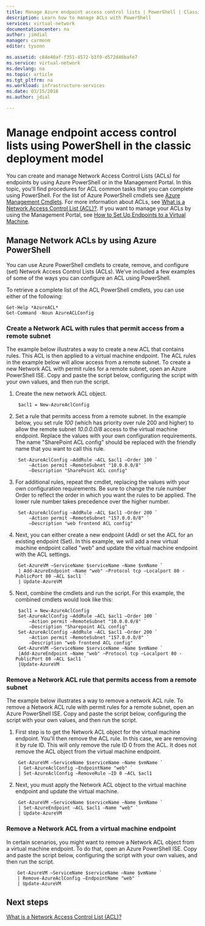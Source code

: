 ```yaml
---
title: Manage Azure endpoint access control lists | PowerShell | Classic | Microsoft Docs
description: Learn how to manage ACLs with PowerShell
services: virtual-network
documentationcenter: na
author: jimdial
manager: carmonm
editor: tysonn

ms.assetid: c84e40af-f351-4572-b3f0-d572d46bafe7
ms.service: virtual-network
ms.devlang: na
ms.topic: article
ms.tgt_pltfrm: na
ms.workload: infrastructure-services
ms.date: 03/15/2016
ms.author: jdial

---
```

# Manage endpoint access control lists using PowerShell in the classic deployment model
You can create and manage Network Access Control Lists (ACLs) for endpoints by using Azure PowerShell or in the Management Portal. In this topic, you'll find procedures for ACL common tasks that you can complete using PowerShell. For the list of Azure PowerShell cmdlets see [Azure Management Cmdlets](https://go.microsoft.com/fwlink/?LinkId=317721). For more information about ACLs, see [What is a Network Access Control List (ACL)?](virtual-networks-acl.md). If you want to manage your ACLs by using the Management Portal, see [How to Set Up Endpoints to a Virtual Machine](../virtual-machines/windows/classic/setup-endpoints.md?toc=%2fazure%2fvirtual-machines%2fwindows%2fclassic%2ftoc.json).

## Manage Network ACLs by using Azure PowerShell
You can use Azure PowerShell cmdlets to create, remove, and configure (set) Network Access Control Lists (ACLs). We've included a few examples of some of the ways you can configure an ACL using PowerShell.

To retrieve a complete list of the ACL PowerShell cmdlets, you can use either of the following:

    Get-Help *AzureACL*
    Get-Command -Noun AzureACLConfig

### Create a Network ACL with rules that permit access from a remote subnet
The example below illustrates a way to create a new ACL that contains rules. This ACL is then applied to a virtual machine endpoint. The ACL rules in the example below will allow access from a remote subnet. To create a new Network ACL with permit rules for a remote subnet, open an Azure PowerShell ISE. Copy and paste the script below, configuring the script with your own values, and then run the script.

1. Create the new network ACL object.
   
        $acl1 = New-AzureAclConfig
2. Set a rule that permits access from a remote subnet. In the example below, you set rule *100* (which has priority over rule 200 and higher) to allow the remote subnet *10.0.0.0/8* access to the virtual machine endpoint. Replace the values with your own configuration requirements. The name "SharePoint ACL config" should be replaced with the friendly name that you want to call this rule.
   
        Set-AzureAclConfig –AddRule –ACL $acl1 –Order 100 `
            –Action permit –RemoteSubnet "10.0.0.0/8" `
            –Description "SharePoint ACL config"
3. For additional rules, repeat the cmdlet, replacing the values with your own configuration requirements. Be sure to change the rule number Order to reflect the order in which you want the rules to be applied. The lower rule number takes precedence over the higher number.
   
        Set-AzureAclConfig –AddRule –ACL $acl1 –Order 200 `
            –Action permit –RemoteSubnet "157.0.0.0/8" `
            –Description "web frontend ACL config"
4. Next, you can either create a new endpoint (Add) or set the ACL for an existing endpoint (Set). In this example, we will add a new virtual machine endpoint called "web" and update the virtual machine endpoint with the ACL settings.
   
        Get-AzureVM –ServiceName $serviceName –Name $vmName `
        | Add-AzureEndpoint –Name "web" –Protocol tcp –Localport 80 - PublicPort 80 –ACL $acl1 `
        | Update-AzureVM
5. Next, combine the cmdlets and run the script. For this example, the combined cmdlets would look like this:
   
        $acl1 = New-AzureAclConfig
        Set-AzureAclConfig –AddRule –ACL $acl1 –Order 100 `
            –Action permit –RemoteSubnet "10.0.0.0/8" `
            –Description "Sharepoint ACL config"
        Set-AzureAclConfig –AddRule –ACL $acl1 –Order 200 `
            –Action permit –RemoteSubnet "157.0.0.0/8" `
            –Description "web frontend ACL config"
        Get-AzureVM –ServiceName $serviceName –Name $vmName `
        |Add-AzureEndpoint –Name "web" –Protocol tcp –Localport 80 - PublicPort 80 –ACL $acl1 `
        |Update-AzureVM

### Remove a Network ACL rule that permits access from a remote subnet
The example below illustrates a way to remove a network ACL rule.  To remove a Network ACL rule with permit rules for a remote subnet, open an Azure PowerShell ISE. Copy and paste the script below, configuring the script with your own values, and then run the script.

1. First step is to get the Network ACL object for the virtual machine endpoint. You'll then remove the ACL rule. In this case, we are removing it by rule ID. This will only remove the rule ID 0 from the ACL. It does not remove the ACL object from the virtual machine endpoint.
   
        Get-AzureVM –ServiceName $serviceName –Name $vmName `
        | Get-AzureAclConfig –EndpointName "web" `
        | Set-AzureAclConfig –RemoveRule –ID 0 –ACL $acl1
2. Next, you must apply the Network ACL object to the virtual machine endpoint and update the virtual machine.
   
        Get-AzureVM –ServiceName $serviceName –Name $vmName `
        | Set-AzureEndpoint –ACL $acl1 –Name "web" `
        | Update-AzureVM

### Remove a Network ACL from a virtual machine endpoint
In certain scenarios, you might want to remove a Network ACL object from a virtual machine endpoint. To do that, open an Azure PowerShell ISE. Copy and paste the script below, configuring the script with your own values, and then run the script.

        Get-AzureVM –ServiceName $serviceName –Name $vmName `
        | Remove-AzureAclConfig –EndpointName "web" `
        | Update-AzureVM

## Next steps
[What is a Network Access Control List (ACL)?](virtual-networks-acl.md)

